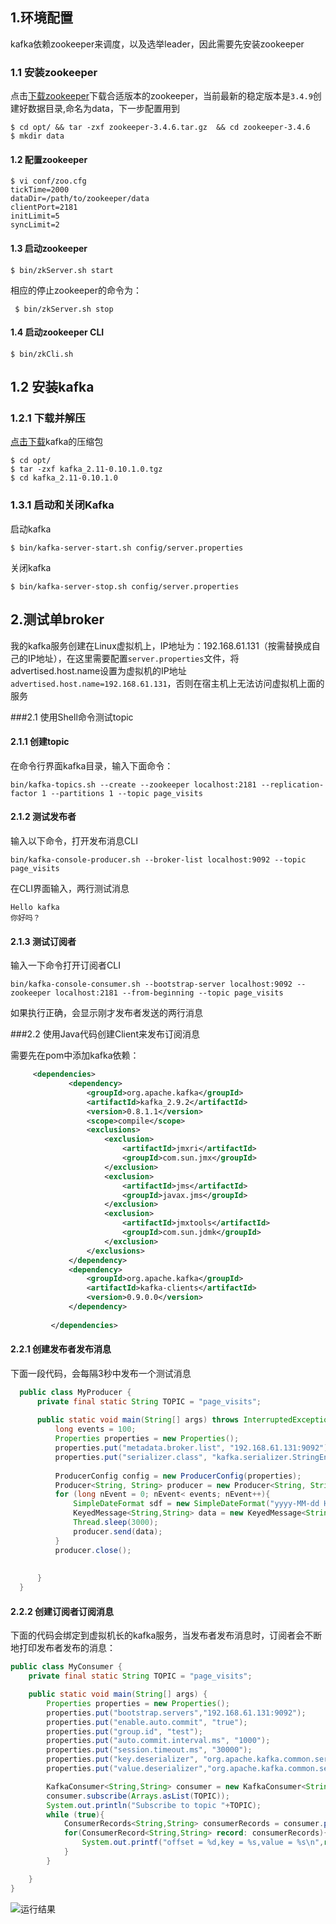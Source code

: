 
## 1.环境配置
kafka依赖zookeeper来调度，以及选举leader，因此需要先安装zookeeper
### 1.1 安装zookeeper
点击[下载zookeeper](http://zookeeper.apache.org/releases.html)下载合适版本的zookeeper，当前最新的稳定版本是`3.4.9`创建好数据目录,命名为data，下一步配置用到

```shell
$ cd opt/ && tar -zxf zookeeper-3.4.6.tar.gz  && cd zookeeper-3.4.6
$ mkdir data
```
#### 1.2 配置zookeeper

```shell
$ vi conf/zoo.cfg
tickTime=2000
dataDir=/path/to/zookeeper/data
clientPort=2181
initLimit=5
syncLimit=2
```
#### 1.3 启动zookeeper
```shell
$ bin/zkServer.sh start
```
相应的停止zookeeper的命令为：
 
```shell
 $ bin/zkServer.sh stop
```
#### 1.4 启动zookeeper CLI

```shell
$ bin/zkCli.sh
```

## 1.2 安装kafka

### 1.2.1 下载并解压
[点击下载](https://www.apache.org/dyn/closer.cgi?path=/kafka/0.10.1.0/kafka_2.11-0.10.1.0.tgz)kafka的压缩包
```shell
$ cd opt/
$ tar -zxf kafka_2.11-0.10.1.0.tgz
$ cd kafka_2.11-0.10.1.0
```

### 1.3.1 启动和关闭Kafka
启动kafka
```shell
$ bin/kafka-server-start.sh config/server.properties

```
关闭kafka

```shell
$ bin/kafka-server-stop.sh config/server.properties

```

## 2.测试单broker
我的kafka服务创建在Linux虚拟机上，IP地址为：192.168.61.131（按需替换成自己的IP地址），在这里需要配置`server.properties`文件，将advertised.host.name设置为虚拟机的IP地址 `advertised.host.name=192.168.61.131`，否则在宿主机上无法访问虚拟机上面的服务

###2.1 使用Shell命令测试topic
#### 2.1.1 创建topic

在命令行界面kafka目录，输入下面命令：

```shell
bin/kafka-topics.sh --create --zookeeper localhost:2181 --replication-factor 1 --partitions 1 --topic page_visits

```
#### 2.1.2 测试发布者

输入以下命令，打开发布消息CLI
```shell
bin/kafka-console-producer.sh --broker-list localhost:9092 --topic page_visits

```

在CLI界面输入，两行测试消息

    Hello kafka
    你好吗？

#### 2.1.3 测试订阅者
输入一下命令打开订阅者CLI

```shell
bin/kafka-console-consumer.sh --bootstrap-server localhost:9092 --zookeeper localhost:2181 --from-beginning --topic page_visits

```
如果执行正确，会显示刚才发布者发送的两行消息

###2.2 使用Java代码创建Client来发布订阅消息

需要先在pom中添加kafka依赖：

```xml
     <dependencies>
             <dependency>
                 <groupId>org.apache.kafka</groupId>
                 <artifactId>kafka_2.9.2</artifactId>
                 <version>0.8.1.1</version>
                 <scope>compile</scope>
                 <exclusions>
                     <exclusion>
                         <artifactId>jmxri</artifactId>
                         <groupId>com.sun.jmx</groupId>
                     </exclusion>
                     <exclusion>
                         <artifactId>jms</artifactId>
                         <groupId>javax.jms</groupId>
                     </exclusion>
                     <exclusion>
                         <artifactId>jmxtools</artifactId>
                         <groupId>com.sun.jdmk</groupId>
                     </exclusion>
                 </exclusions>
             </dependency>
             <dependency>
                 <groupId>org.apache.kafka</groupId>
                 <artifactId>kafka-clients</artifactId>
                 <version>0.9.0.0</version>
             </dependency>
     
         </dependencies>

```

#### 2.2.1 创建发布者发布消息
下面一段代码，会每隔3秒中发布一个测试消息

```java
  public class MyProducer {
      private final static String TOPIC = "page_visits";
  
      public static void main(String[] args) throws InterruptedException {
          long events = 100;
          Properties properties = new Properties();
          properties.put("metadata.broker.list", "192.168.61.131:9092");
          properties.put("serializer.class", "kafka.serializer.StringEncoder");
  
          ProducerConfig config = new ProducerConfig(properties);
          Producer<String, String> producer = new Producer<String, String>(config);
          for (long nEvent = 0; nEvent< events; nEvent++){
              SimpleDateFormat sdf = new SimpleDateFormat("yyyy-MM-dd HH:mm:ss");
              KeyedMessage<String,String> data = new KeyedMessage<String, String>(TOPIC,String.valueOf(nEvent),"Test message from java program " + sdf.format(new Date()));
              Thread.sleep(3000);
              producer.send(data);
          }
          producer.close();
  
  
      }
  }

```

#### 2.2.2 创建订阅者订阅消息

下面的代码会绑定到虚拟机长的kafka服务，当发布者发布消息时，订阅者会不断地打印发布者发布的消息：

```java
public class MyConsumer {
    private final static String TOPIC = "page_visits";

    public static void main(String[] args) {
        Properties properties = new Properties();
        properties.put("bootstrap.servers","192.168.61.131:9092");
        properties.put("enable.auto.commit", "true");
        properties.put("group.id", "test");
        properties.put("auto.commit.interval.ms", "1000");
        properties.put("session.timeout.ms", "30000");
        properties.put("key.deserializer", "org.apache.kafka.common.serialization.StringDeserializer");
        properties.put("value.deserializer","org.apache.kafka.common.serialization.StringDeserializer");

        KafkaConsumer<String,String> consumer = new KafkaConsumer<String, String>(properties);
        consumer.subscribe(Arrays.asList(TOPIC));
        System.out.println("Subscribe to topic "+TOPIC);
        while (true){
            ConsumerRecords<String,String> consumerRecords = consumer.poll(100);
            for(ConsumerRecord<String,String> record: consumerRecords){
                System.out.printf("offset = %d,key = %s,value = %s\n",record.offset(),record.key(),record.value());
            }
        }

    }
}
```

![运行结果](https://ooo.0o0.ooo/2017/01/19/58807b900a087.png)





 

